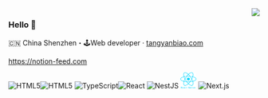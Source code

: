 

<!--
**tyanbiao/tyanbiao** is a ✨ _special_ ✨ repository because its `README.md` (this file) appears on your GitHub profile.

Here are some ideas to get you started:

- 🔭 I’m currently working on ...
- 🌱 I’m currently learning ...
- 👯 I’m looking to collaborate on ...
- 🤔 I’m looking for help with ...
- 💬 Ask me about ...
- 📫 How to reach me: ...
- 😄 Pronouns: ...
- ⚡ Fun fact: ...
-->
<img align="right" src="https://github-readme-stats.vercel.app/api?username=tyanbiao&show_icons=false&bg_color=30,e96443,904e95&title_color=fff&text_color=fff" />

### Hello 👋
 
🇨🇳 China Shenzhen・🕹Web developer · [tangyanbiao.com](https://tangyanbiao.com)

https://notion-feed.com



<p align="left"><img src="https://cdn.svgporn.com/logos/html-5.svg" alt="HTML5" width="32" height="32"/><img src="https://cdn.svgporn.com/logos/javascript.svg" alt="HTML5" width="32" height="32"/> <img src="https://cdn.svgporn.com/logos/typescript-icon.svg" alt="TypeScript" width="32" height="32"/><img src="https://cdn.svgporn.com/logos/react.svg" alt="React" width="32" height="32"/>  <img src="https://cdn.svgporn.com/logos/nestjs.svg" alt="NestJS" width="32" height="32"/> <img src="./images/rn.png" alt="Flutter" width="32" height="32"/> <img src="https://cdn.svgporn.com/logos/nextjs-icon.svg" alt="Next.js" width="32" height="32"/></p>
